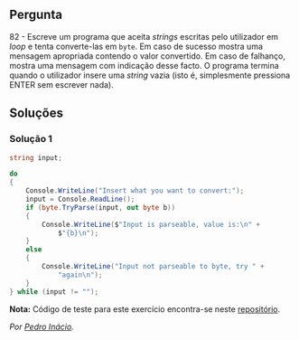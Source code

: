 ## Pergunta

82 - Escreve um programa que aceita _strings_ escritas pelo utilizador em
_loop_ e tenta converte-las em `byte`. Em caso de sucesso mostra uma mensagem
apropriada contendo o valor convertido. Em caso de falhanço, mostra uma
mensagem com indicação desse facto. O programa termina quando o utilizador
insere uma _string_ vazia (isto é, simplesmente pressiona ENTER sem escrever
nada).

## Soluções

### Solução 1

```cs
string input;

do
{
    Console.WriteLine("Insert what you want to convert:");
    input = Console.ReadLine();
    if (byte.TryParse(input, out byte b))
    {
        Console.WriteLine($"Input is parseable, value is:\n" +
            $"{b}\n");
    }
    else
    {
        Console.WriteLine("Input not parseable to byte, try " +
            "again\n");
    }
} while (input != "");
```

**Nota:** Código de teste para este exercício encontra-se neste
[repositório](https://github.com/PmaiWoW/GitHub-Exercises).

*Por [Pedro Inácio](https://github.com/PmaiWoW).*
